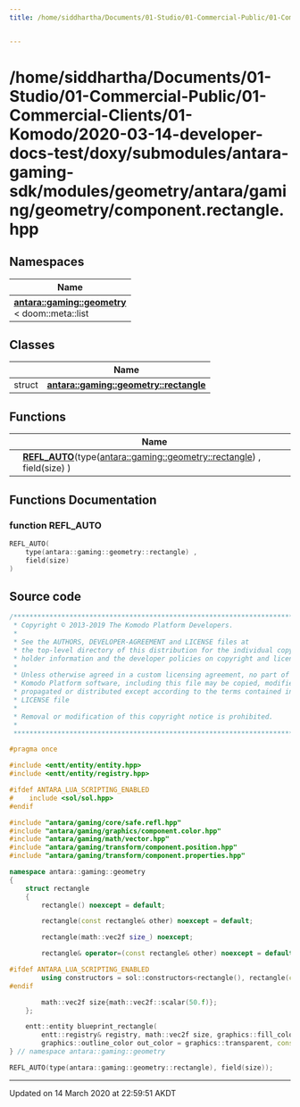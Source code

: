 ```yaml
---
title: /home/siddhartha/Documents/01-Studio/01-Commercial-Public/01-Commercial-Clients/01-Komodo/2020-03-14-developer-docs-test/doxy/submodules/antara-gaming-sdk/modules/geometry/antara/gaming/geometry/component.rectangle.hpp


---
```


# /home/siddhartha/Documents/01-Studio/01-Commercial-Public/01-Commercial-Clients/01-Komodo/2020-03-14-developer-docs-test/doxy/submodules/antara-gaming-sdk/modules/geometry/antara/gaming/geometry/component.rectangle.hpp







## Namespaces

| Name           |
| -------------- |
| **[antara::gaming::geometry](Namespaces/namespaceantara_1_1gaming_1_1geometry.md)** <br>< doom::meta::list  |

## Classes

|                | Name           |
| -------------- | -------------- |
| struct | **[antara::gaming::geometry::rectangle](Classes/structantara_1_1gaming_1_1geometry_1_1rectangle.md)**  |


## Functions

|                | Name           |
| -------------- | -------------- |
|  | **[REFL_AUTO](Files/component_8rectangle_8hpp.md#function-refl_auto)**(type([antara::gaming::geometry::rectangle](Classes/structantara_1_1gaming_1_1geometry_1_1rectangle.md)) , field(size) )  |







## Functions Documentation

### function REFL_AUTO

```cpp
REFL_AUTO(
    type(antara::gaming::geometry::rectangle) ,
    field(size) 
)
```
































## Source code

```cpp
/******************************************************************************
 * Copyright © 2013-2019 The Komodo Platform Developers.                      *
 *                                                                            *
 * See the AUTHORS, DEVELOPER-AGREEMENT and LICENSE files at                  *
 * the top-level directory of this distribution for the individual copyright  *
 * holder information and the developer policies on copyright and licensing.  *
 *                                                                            *
 * Unless otherwise agreed in a custom licensing agreement, no part of the    *
 * Komodo Platform software, including this file may be copied, modified,     *
 * propagated or distributed except according to the terms contained in the   *
 * LICENSE file                                                               *
 *                                                                            *
 * Removal or modification of this copyright notice is prohibited.            *
 *                                                                            *
 ******************************************************************************/

#pragma once

#include <entt/entity/entity.hpp>   
#include <entt/entity/registry.hpp> 

#ifdef ANTARA_LUA_SCRIPTING_ENABLED
#    include <sol/sol.hpp> 
#endif

#include "antara/gaming/core/safe.refl.hpp"                 
#include "antara/gaming/graphics/component.color.hpp"       
#include "antara/gaming/math/vector.hpp"                    
#include "antara/gaming/transform/component.position.hpp"   
#include "antara/gaming/transform/component.properties.hpp" 

namespace antara::gaming::geometry
{
    struct rectangle
    {
        rectangle() noexcept = default;

        rectangle(const rectangle& other) noexcept = default;

        rectangle(math::vec2f size_) noexcept;

        rectangle& operator=(const rectangle& other) noexcept = default;

#ifdef ANTARA_LUA_SCRIPTING_ENABLED
        using constructors = sol::constructors<rectangle(), rectangle(const rectangle& other), rectangle(math::vec2f)>;
#endif

        math::vec2f size{math::vec2f::scalar(50.f)};
    };

    entt::entity blueprint_rectangle(
        entt::registry& registry, math::vec2f size, graphics::fill_color fill_color = graphics::white, transform::position_2d pos = math::vec2f::scalar(0.f),
        graphics::outline_color out_color = graphics::transparent, const transform::properties& prop = {}) noexcept;
} // namespace antara::gaming::geometry

REFL_AUTO(type(antara::gaming::geometry::rectangle), field(size));
```


-------------------------------

Updated on 14 March 2020 at 22:59:51 AKDT
